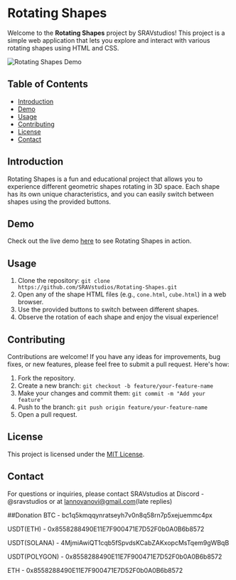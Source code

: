 # Rotating Shapes

Welcome to the **Rotating Shapes** project by SRAVstudios! This project is a simple web application that lets you explore and interact with various rotating shapes using HTML and CSS.

![Rotating Shapes Demo](demo.gif) <!-- Replace with a link to your demo gif or image -->

## Table of Contents

- [Introduction](#introduction)
- [Demo](#demo)
- [Usage](#usage)
- [Contributing](#contributing)
- [License](#license)
- [Contact](#contact)

## Introduction

Rotating Shapes is a fun and educational project that allows you to experience different geometric shapes rotating in 3D space. Each shape has its own unique characteristics, and you can easily switch between shapes using the provided buttons.

## Demo

Check out the live demo [here](https://lannova.github.io/Rotating-Shapes/) to see Rotating Shapes in action.


## Usage

1. Clone the repository: `git clone https://github.com/SRAVstudios/Rotating-Shapes.git`
2. Open any of the shape HTML files (e.g., `cone.html`, `cube.html`) in a web browser.
3. Use the provided buttons to switch between different shapes.
4. Observe the rotation of each shape and enjoy the visual experience!

## Contributing

Contributions are welcome! If you have any ideas for improvements, bug fixes, or new features, please feel free to submit a pull request. Here's how:

1. Fork the repository.
2. Create a new branch: `git checkout -b feature/your-feature-name`
3. Make your changes and commit them: `git commit -m "Add your feature"`
4. Push to the branch: `git push origin feature/your-feature-name`
5. Open a pull request.

## License

This project is licensed under the [MIT License](LICENSE).

## Contact

For questions or inquiries, please contact SRAVstudios at Discord - @sravstudios or at lannovanovi@gmail.com(late replies)

##Donation
BTC - bc1q5kmqqynratseyh7v0n8q58rn7p5xejuemmc4px

USDT(ETH) - 0x8558288490E11E7F900471E7D52F0b0A0B6b8572

USDT(SOLANA) - 4MjmiAwiQT1cqb5fSpvdsKCabZAKxopcMsTqem9gWBqB

USDT(POLYGON) - 0x8558288490E11E7F900471E7D52F0b0A0B6b8572

ETH - 0x8558288490E11E7F900471E7D52F0b0A0B6b8572
